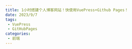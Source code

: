 ```yaml
---
title: 1小时搭建个人博客网站！快使用VuePress+Github Pages！
date: 2023/9/7
tags:
 - VuePress
 - GitHubPages
categories:
 - 前端
---
```

